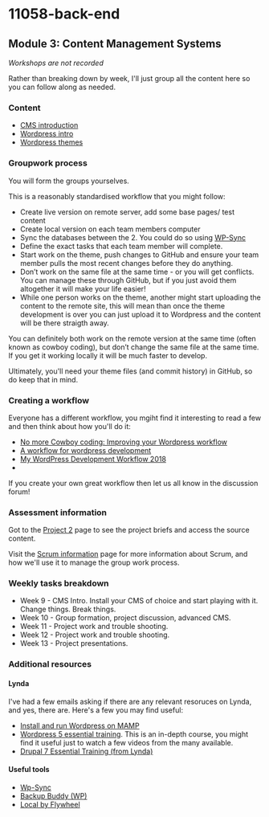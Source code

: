 # 11058-back-end
## Module 3: Content Management Systems

_Workshops are not recorded_

Rather than breaking down by week, I'll just group all the content here so you can follow along as needed. 

### Content
*   [CMS introduction](9.1.md)
*   [Wordpress intro](9.2.md)
*   [Wordpress themes](9.3.md)

### Groupwork process
You will form the groups yourselves. 

This is a reasonably standardised workflow that you might follow:
*   Create live version on remote server, add some base pages/ test content
*   Create local version on each team members computer
*   Sync the databases between the 2. You could do so using [WP-Sync](https://github.com/wp-sync-db/wp-sync-db)
*   Define the exact tasks that each team member will complete.
*   Start work on the theme, push changes to GitHub and ensure your team member pulls the most recent changes before they do anything.
*   Don’t work on the same file at the same time - or you will get conflicts. You can manage these through GitHub, but if you just avoid them altogether it will make your life easier!
*   While one person works on the theme, another might start uploading the content to the remote site, this will mean than once the theme development is over you can just upload it to Wordpress and the content will be there straigth away. 

You can definitely both work on the remote version at the same time (often known as cowboy coding), but don’t change the same file at the same time. If you get it working locally it will be much faster to develop. 

Ultimately, you'll need your theme files (and commit history) in GitHub, so do keep that in mind.

### Creating a workflow
Everyone has a different workflow, you mgiht find it interesting to read a few and then think about how you'll do it:

*   [No more Cowboy coding: Improving your Wordpress workflow](https://premium.wpmudev.org/blog/improve-wordpress-development-workflow-local-server/)
*   [A workflow for wordpress development](http://www.developersworkflow.com)
*   [My WordPress Development Workflow 2018](https://digisavvy.com/2018/05/wordpress-development-workflow-2018/)
*   
If you create your own great workflow then let us all know in the discussion forum!

### Assessment information 

Got to the [Project 2](../assessment/index.md) page to see the project briefs and access the source content. 

Visit the [Scrum information](https://uc-design.github.io/scrum/) page for more information about Scrum, and how we'll use it to manage the group work process. 


### Weekly tasks breakdown
*   Week 9 - CMS Intro. Install your CMS of choice and start playing with it. Change things. Break things. 
*   Week 10 - Group formation, project discussion, advanced CMS.
*   Week 11 - Project work and trouble shooting.
*   Week 12 - Project work and trouble shooting.
*   Week 13 - Project presentations.


### Additional resources

#### Lynda
I've had a few emails asking if there are any relevant resoruces on Lynda, and yes, there are. Here's a few you may find useful:
*   [Install and run Wordpress on MAMP](https://www.lynda.com/WordPress-tutorials/Installing-Running-WordPress-MAMP/661815-2.html?srchtrk=index%3a7%0alinktypeid%3a2%0aq%3awordpress%0apage%3a1%0as%3arelevance%0asa%3atrue%0aproducttypeid%3a2)
*   [Wordpress 5 essential training](https://www.lynda.com/WordPress-tutorials/WordPress-5-Essential-Training/651229-2.html?srchtrk=index%3a1%0alinktypeid%3a2%0aq%3awordpress%0apage%3a1%0as%3arelevance%0asa%3atrue%0aproducttypeid%3a2). This is an in-depth course, you might find it useful just to watch a few videos from the many available. 
*   [Drupal 7 Essential Training (from Lynda)](https://www.lynda.com/Drupal-7-tutorials/essential-training/73655-2.html?srchtrk=index%3a1%0alinktypeid%3a2%0aq%3adrupal%0apage%3a1%0as%3arelevance%0asa%3atrue%0aproducttypeid%3a2)

#### Useful tools
*   [Wp-Sync](https://github.com/wp-sync-db/wp-sync-db)
*   [Backup Buddy (WP)](https://ithemes.com/purchase/backupbuddy/)
*   [Local by Flywheel](https://localbyflywheel.com)